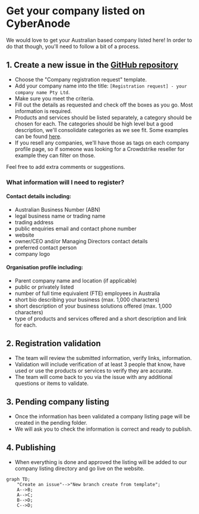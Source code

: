 # Get your company listed on CyberAnode

We would love to get your Australian based company listed here! In order to do that though, you'll need to follow a bit of a process.

## 1. Create a new issue in the [GitHub repository](https://github.com/shannaniggans/cyberanode/issues/new/choose)
* Choose the "Company registration request" template.
* Add your company name into the title: `[Registration request] - your company name Pty Ltd`.
* Make sure you meet the criteria.
* Fill out the details as requested and check off the boxes as you go. Most information is required.
* Products and services should be listed separately, a category should be chosen for each. The categories should be high level but a good description, we'll consolidate categories as we see fit. Some examples can be found [here](categories.md).
* If you resell any companies, we'll have those as tags on each company profile page, so if someone was looking for a Crowdstrike reseller for example they can filter on those.

Feel free to add extra comments or suggestions.

### What information will I need to register?
#### Contact details including:
* Australian Business Number (ABN)
* legal business name or trading name
* trading address
* public enquiries email and contact phone number
* website
* owner/CEO and/or Managing Directors contact details
* preferred contact person
* company logo

#### Organisation profile including:
* Parent company name and location (if applicable)
* public or privately listed
* number of full time equivalent (FTE) employees in Australia
* short bio describing your business (max. 1,000 characters)
* short description of your business solutions offered (max. 1,000 characters)
* type of products and services offered and a short description and link for each.

## 2. Registration validation
* The team will review the submitted information, verify links, information.
* Validation will include verification of at least 3 people that know, have used or use the products or services to verify they are accurate.
* The team will come back to you via the issue with any additional questions or items to validate.

## 3. Pending company listing
* Once the information has been validated a company listing page will be created in the pending folder. 
* We will ask you to check the information is correct and ready to publish.

## 4. Publishing
* When everything is done and approved the listing will be added to our company listing directory and go live on the website.

```mermaid
graph TD;
    "Create an issue"-->"New branch create from template";
    A-->B;
    A-->C;
    B-->D;
    C-->D;
```
